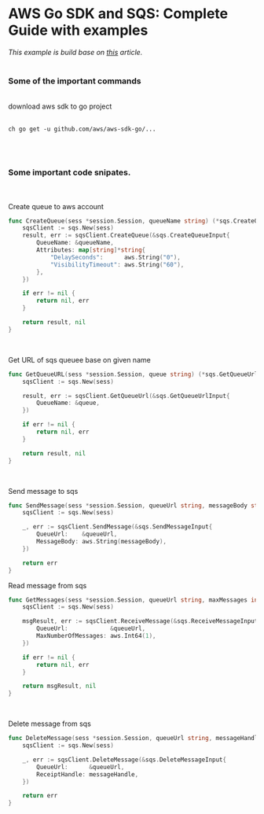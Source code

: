 # AWS Go SDK and SQS: Complete Guide with examples


<i>This example is build base on [this](https://www.learnaws.org/2021/10/13/aws-go-sdk-sqs-guide/) article.</i>
</br>
</br>
### Some of the important commands
</br>
download aws sdk to go project </br>
</br>

``ch
go get -u github.com/aws/aws-sdk-go/...
``

</br>
</br>

### Some important code snipates. 

</br>
</br>
Create queue to aws account

```go
func CreateQueue(sess *session.Session, queueName string) (*sqs.CreateQueueOutput, error) {
	sqsClient := sqs.New(sess)
	result, err := sqsClient.CreateQueue(&sqs.CreateQueueInput{
		QueueName: &queueName,
		Attributes: map[string]*string{
			"DelaySeconds":      aws.String("0"),
			"VisibilityTimeout": aws.String("60"),
		},
	})

	if err != nil {
		return nil, err
	}

	return result, nil
}
```
</br>

Get URL of sqs queuee base on given name

```go
func GetQueueURL(sess *session.Session, queue string) (*sqs.GetQueueUrlOutput, error) {
	sqsClient := sqs.New(sess)

	result, err := sqsClient.GetQueueUrl(&sqs.GetQueueUrlInput{
		QueueName: &queue,
	})

	if err != nil {
		return nil, err
	}

	return result, nil
}
```
</br>

Send message to sqs

```go
func SendMessage(sess *session.Session, queueUrl string, messageBody string) error {
	sqsClient := sqs.New(sess)

	_, err := sqsClient.SendMessage(&sqs.SendMessageInput{
		QueueUrl:    &queueUrl,
		MessageBody: aws.String(messageBody),
	})

	return err
}
```

Read message from sqs

```go
func GetMessages(sess *session.Session, queueUrl string, maxMessages int) (*sqs.ReceiveMessageOutput, error) {
	sqsClient := sqs.New(sess)

	msgResult, err := sqsClient.ReceiveMessage(&sqs.ReceiveMessageInput{
		QueueUrl:            &queueUrl,
		MaxNumberOfMessages: aws.Int64(1),
	})

	if err != nil {
		return nil, err
	}

	return msgResult, nil
}
```

</br>

Delete message from sqs

```go
func DeleteMessage(sess *session.Session, queueUrl string, messageHandle *string) error {
	sqsClient := sqs.New(sess)

	_, err := sqsClient.DeleteMessage(&sqs.DeleteMessageInput{
		QueueUrl:      &queueUrl,
		ReceiptHandle: messageHandle,
	})

	return err
}
```